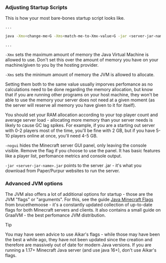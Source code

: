 
### Adjusting Startup Scripts

This is how your most bare-bones startup script looks like.

```bash
...

java -Xmx<change-me>G -Xms<match-me-to-Xmx-value>G -jar <server-jar-name>.jar -nogui

...
```

`-Xmx` sets the maximum amount of memory the Java Virtual Machine is allowed to use. Don't set this over the amount of memory you have on your machine/given to you by the hosting provider.

`-Xms` sets the minimum amount of memory the JVM is allowed to allocate.

Setting them both to the same value usually imporves perfomance as no calculations need to be done regarding the memory allocation, but know that if you are running other programs on your host machine, they won't be able to use the memory your server does not need at a given moment (as the server will reserve all memory you have given to it for itself). 

You should set your RAM allocation according to your top player count and average server load - allocating more memory than your server needs is likely to cause GC lag spikes. For example, if you are a starting out server with 0-2 players most of the time, you'll be fine with 2 GB, but if you have 5-10 players online at once, you'll need 4-5 GB.

`-nogui` hides the Minecraft server GUI panel, only leaving the console visible. Remove the flag if you choose to use the panel. It has basic features like a player list, perfomance metrics and console output.

`-jar <server-jar-name>.jar` points to the server .jar - it's what you download from Paper/Purpur websites to run the server.

### Advanced JVM options

The JVM also offers a lot of additional options for startup - those are the JVM "flags" or "arguments". For this, see the guide [Java Minecraft Flags](https://github.com/brucethemoose/Minecraft-Java-Performance-Flags) from brucethemoose - it's a constantly updated collection of up-to-date flags for both Minecraft servers and clients. It also contains a small guide on GraalVM - the best perfomance JVM distribution. 

> [!TIP]
> You may have seen advice to use Aikar's flags - while those may have been the best a while ago, they have not been updated since the creation and therefore are massively out of date for modern Java versions. If you are running a 1.17+ Minecraft Java server (and use java 16+), don't use Aikar's flags.
